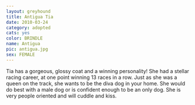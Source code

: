 ```yaml
---
layout: greyhound
title: Antigua Tia
date: 2010-03-24
category: adopted
cats: yes
color: BRINDLE
name: Antigua
pic: antigua.jpg
sex: FEMALE
---
```


Tia has a gorgeous, glossy coat and a winning personality! She had a stellar racing career, at one point winning 13
races in a row. Just as she was a queen on the track, she wants to be the diva dog in your home. She would do best
with a male dog or is confident enough to be an only dog. She is very people oriented and will cuddle and kiss.
